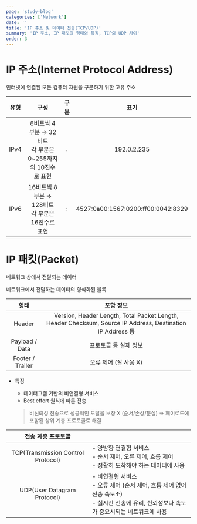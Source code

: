 ```yaml
---
page: 'study-blog'
categories: ['Network']
date: ''
title: 'IP 주소 및 데이터 전송(TCP/UDP)'
summary: 'IP 주소, IP 패킷의 형태와 특징, TCP와 UDP 차이'
order: 3
---
```


# IP 주소(Internet Protocol Address)

인터넷에 연결된 모든 컴퓨터 자원을 구분하기 위한 고유 주소

| 유형 |                             구성                             | 구분 |                표기                |
| :--: | :----------------------------------------------------------: | :--: | :--------------------------------: |
| IPv4 | 8비트씩 4부분 ⇒ 32비트<br />각 부분은 0~255까지의 10진수로 표현 | `.`  |            192.0.2.235             |
| IPv6 |    16비트씩 8부분 ⇒ 128비트<br />각 부분은 16진수로 표현     | `:`  | 4527:0a00:1567:0200:ff00:0042:8329 |

# IP 패킷(Packet)

네트워크 상에서 전달되는 데이터

네트워크에서 전달하는 데이터의 형식화된 블록

|       형태       |                          포함 정보                           |
| :--------------: | :----------------------------------------------------------: |
|      Header      | Version, Header Length, Total Packet Length, Header Checksum, Source IP Address, Destination IP Address 등 |
|  Payload / Data  |                    프로토콜 등 실제 정보                     |
| Footer / Trailer |                    오류 제어 (잘 사용 X)                     |

- 특징

  - 데이터그램 기반의 비연결형 서비스
  - Best effort 원칙에 따른 전송

  > 비신뢰성 전송으로 성공적인 도달을 보장 X (순서/손상/분실) ⇒ 페이로드에 포함된 상위 계층 프로토콜로 해결

|         전송 계층 프로토콜         |                                                              |
| :--------------------------------: | :----------------------------------------------------------- |
| TCP(Transmission Control Protocol) | - 양방향 연결형 서비스<br />- 순서 제어, 오류 제어, 흐름 제어<br />- 정확히 도착해야 하는 데이터에 사용 |
|    UDP(User Datagram Protocol)     | - 비연결형 서비스<br />- 오류 제어 (순서 제어, 흐름 제어 없어 전송 속도↑)<br />- 실시간 전송에 유리, 신뢰성보다 속도가 중요시되는 네트워크에 사용 |

